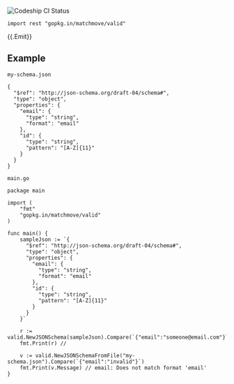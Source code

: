 ![Codeship CI Status](https://codeship.com/projects/962c61c0-0d4f-0135-6fa4-7a76774b6ff8/status?branch=master)

    import rest "gopkg.in/matchmove/valid"

{{.Emit}}

## Example

`my-schema.json`

    {
      "$ref": "http://json-schema.org/draft-04/schema#",
      "type": "object",
      "properties": {
        "email": {
          "type": "string",
          "format": "email"
        },
        "id": {
          "type": "string",
          "pattern": "[A-Z]{11}"
        }
      }
    }

`main.go`

    package main

    import (
        "fmt"
        "gopkg.in/matchmove/valid"
    )

    func main() {
        sampleJson := `{
          "$ref": "http://json-schema.org/draft-04/schema#",
          "type": "object",
          "properties": {
            "email": {
              "type": "string",
              "format": "email"
            },
            "id": {
              "type": "string",
              "pattern": "[A-Z]{11}"
            }
          }
        }`

        r := valid.NewJSONSchema(sampleJson).Compare(`{"email":"someone@email.com"}`)
        fmt.Print(r) //

        v := valid.NewJSONSchemaFromFile("my-schema.json").Compare(`{"email":"invalid"}`)
        fmt.Print(v.Message) // email: Does not match format 'email'
    }
